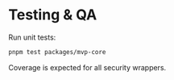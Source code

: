 # Testing & QA

Run unit tests:
```bash
pnpm test packages/mvp-core
```

Coverage is expected for all security wrappers.
